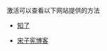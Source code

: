 激活可以查看以下网站提供的方法

- [知了](https://zhile.io/2018/08/25/jetbrains-license-server-crack.html)

- [宋子宪博客](https://songzixian.com/windowstooluse/1224.html)

